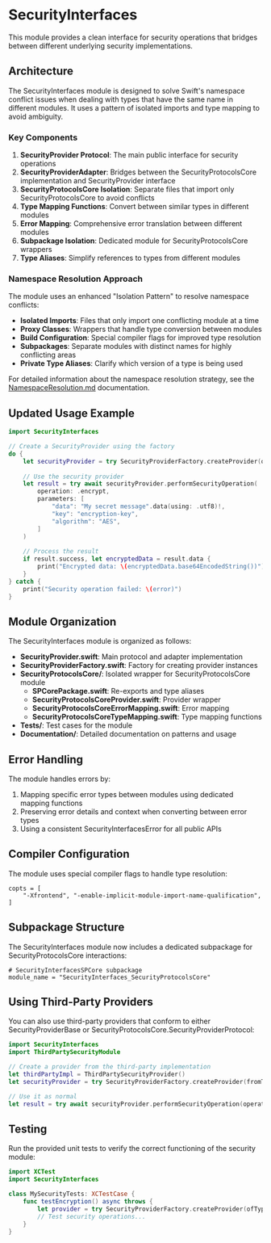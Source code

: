 # SecurityInterfaces

This module provides a clean interface for security operations that bridges between different underlying security implementations.

## Architecture

The SecurityInterfaces module is designed to solve Swift's namespace conflict issues when dealing with types that have the same name in different modules. It uses a pattern of isolated imports and type mapping to avoid ambiguity.

### Key Components

1. **SecurityProvider Protocol**: The main public interface for security operations
2. **SecurityProviderAdapter**: Bridges between the SecurityProtocolsCore implementation and SecurityProvider interface
3. **SecurityProtocolsCore Isolation**: Separate files that import only SecurityProtocolsCore to avoid conflicts
4. **Type Mapping Functions**: Convert between similar types in different modules
5. **Error Mapping**: Comprehensive error translation between different modules
6. **Subpackage Isolation**: Dedicated module for SecurityProtocolsCore wrappers
7. **Type Aliases**: Simplify references to types from different modules

### Namespace Resolution Approach

The module uses an enhanced "Isolation Pattern" to resolve namespace conflicts:

- **Isolated Imports**: Files that only import one conflicting module at a time
- **Proxy Classes**: Wrappers that handle type conversion between modules
- **Build Configuration**: Special compiler flags for improved type resolution
- **Subpackages**: Separate modules with distinct names for highly conflicting areas
- **Private Type Aliases**: Clarify which version of a type is being used

For detailed information about the namespace resolution strategy, see the [NamespaceResolution.md](Documentation/NamespaceResolution.md) documentation.

## Updated Usage Example

```swift
import SecurityInterfaces

// Create a SecurityProvider using the factory
do {
    let securityProvider = try SecurityProviderFactory.createProvider(ofType: "standard")
    
    // Use the security provider
    let result = try await securityProvider.performSecurityOperation(
        operation: .encrypt,
        parameters: [
            "data": "My secret message".data(using: .utf8)!,
            "key": "encryption-key",
            "algorithm": "AES",
        ]
    )
    
    // Process the result
    if result.success, let encryptedData = result.data {
        print("Encrypted data: \(encryptedData.base64EncodedString())")
    }
} catch {
    print("Security operation failed: \(error)")
}
```

## Module Organization

The SecurityInterfaces module is organized as follows:

- **SecurityProvider.swift**: Main protocol and adapter implementation
- **SecurityProviderFactory.swift**: Factory for creating provider instances
- **SecurityProtocolsCore/**: Isolated wrapper for SecurityProtocolsCore module
  - **SPCorePackage.swift**: Re-exports and type aliases
  - **SecurityProtocolsCoreProvider.swift**: Provider wrapper
  - **SecurityProtocolsCoreErrorMapping.swift**: Error mapping
  - **SecurityProtocolsCoreTypeMapping.swift**: Type mapping functions
- **Tests/**: Test cases for the module
- **Documentation/**: Detailed documentation on patterns and usage

## Error Handling

The module handles errors by:

1. Mapping specific error types between modules using dedicated mapping functions
2. Preserving error details and context when converting between error types
3. Using a consistent SecurityInterfacesError for all public APIs

## Compiler Configuration

The module uses special compiler flags to handle type resolution:

```bazel
copts = [
    "-Xfrontend", "-enable-implicit-module-import-name-qualification",
]
```

## Subpackage Structure

The SecurityInterfaces module now includes a dedicated subpackage for SecurityProtocolsCore interactions:

```bazel
# SecurityInterfacesSPCore subpackage
module_name = "SecurityInterfaces_SecurityProtocolsCore"
```

## Using Third-Party Providers

You can also use third-party providers that conform to either SecurityProviderBase or SecurityProtocolsCore.SecurityProviderProtocol:

```swift
import SecurityInterfaces
import ThirdPartySecurityModule

// Create a provider from the third-party implementation
let thirdPartyImpl = ThirdPartySecurityProvider()
let securityProvider = try SecurityProviderFactory.createProvider(fromThirdParty: thirdPartyImpl)

// Use it as normal
let result = try await securityProvider.performSecurityOperation(operation: .encrypt, parameters: params)
```

## Testing

Run the provided unit tests to verify the correct functioning of the security module:

```swift
import XCTest
import SecurityInterfaces

class MySecurityTests: XCTestCase {
    func testEncryption() async throws {
        let provider = try SecurityProviderFactory.createProvider(ofType: "test")
        // Test security operations...
    }
}
